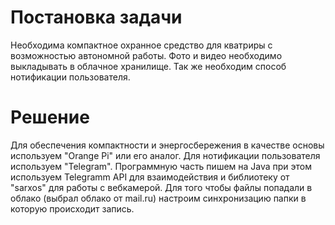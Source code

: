 # Постановка задачи
Необходима компактное охранное средство для кватриры с возможностью автономной работы.
Фото и видео необходимо выкладывать в облачное хранилище.
Так же необходим способ нотификации пользователя.

# Решение
Для обеспечения компактности и энергосбережения в качестве основы используем "Orange Pi" или его аналог.
Для нотификации пользователя используем "Telegram".
Программную часть пишем на Java при этом используем Telegramm API для взаимодействия и библиотеку от "sarxos" 
для работы с вебкамерой.
Для того чтобы файлы попадали в облако (выбрал облако от mail.ru) настроим синхронизацию папки в
которую происходит запись.  